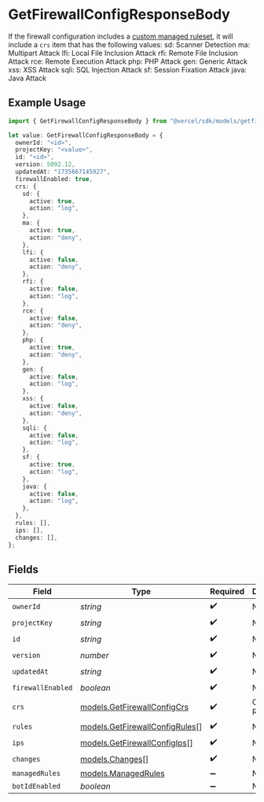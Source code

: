 # GetFirewallConfigResponseBody

If the firewall configuration includes a [custom managed ruleset](https://vercel.com/docs/security/vercel-waf/managed-rulesets), it will include a `crs` item that has the following values: sd: Scanner Detection ma: Multipart Attack lfi: Local File Inclusion Attack rfi: Remote File Inclusion Attack rce: Remote Execution Attack php: PHP Attack gen: Generic Attack xss: XSS Attack sqli: SQL Injection Attack sf: Session Fixation Attack java: Java Attack

## Example Usage

```typescript
import { GetFirewallConfigResponseBody } from "@vercel/sdk/models/getfirewallconfigop.js";

let value: GetFirewallConfigResponseBody = {
  ownerId: "<id>",
  projectKey: "<value>",
  id: "<id>",
  version: 5092.12,
  updatedAt: "1735667145927",
  firewallEnabled: true,
  crs: {
    sd: {
      active: true,
      action: "log",
    },
    ma: {
      active: true,
      action: "deny",
    },
    lfi: {
      active: false,
      action: "deny",
    },
    rfi: {
      active: false,
      action: "log",
    },
    rce: {
      active: false,
      action: "deny",
    },
    php: {
      active: true,
      action: "deny",
    },
    gen: {
      active: false,
      action: "log",
    },
    xss: {
      active: false,
      action: "deny",
    },
    sqli: {
      active: false,
      action: "log",
    },
    sf: {
      active: true,
      action: "log",
    },
    java: {
      active: false,
      action: "log",
    },
  },
  rules: [],
  ips: [],
  changes: [],
};
```

## Fields

| Field                                                                  | Type                                                                   | Required                                                               | Description                                                            |
| ---------------------------------------------------------------------- | ---------------------------------------------------------------------- | ---------------------------------------------------------------------- | ---------------------------------------------------------------------- |
| `ownerId`                                                              | *string*                                                               | :heavy_check_mark:                                                     | N/A                                                                    |
| `projectKey`                                                           | *string*                                                               | :heavy_check_mark:                                                     | N/A                                                                    |
| `id`                                                                   | *string*                                                               | :heavy_check_mark:                                                     | N/A                                                                    |
| `version`                                                              | *number*                                                               | :heavy_check_mark:                                                     | N/A                                                                    |
| `updatedAt`                                                            | *string*                                                               | :heavy_check_mark:                                                     | N/A                                                                    |
| `firewallEnabled`                                                      | *boolean*                                                              | :heavy_check_mark:                                                     | N/A                                                                    |
| `crs`                                                                  | [models.GetFirewallConfigCrs](../models/getfirewallconfigcrs.md)       | :heavy_check_mark:                                                     | Custom Ruleset                                                         |
| `rules`                                                                | [models.GetFirewallConfigRules](../models/getfirewallconfigrules.md)[] | :heavy_check_mark:                                                     | N/A                                                                    |
| `ips`                                                                  | [models.GetFirewallConfigIps](../models/getfirewallconfigips.md)[]     | :heavy_check_mark:                                                     | N/A                                                                    |
| `changes`                                                              | [models.Changes](../models/changes.md)[]                               | :heavy_check_mark:                                                     | N/A                                                                    |
| `managedRules`                                                         | [models.ManagedRules](../models/managedrules.md)                       | :heavy_minus_sign:                                                     | N/A                                                                    |
| `botIdEnabled`                                                         | *boolean*                                                              | :heavy_minus_sign:                                                     | N/A                                                                    |
